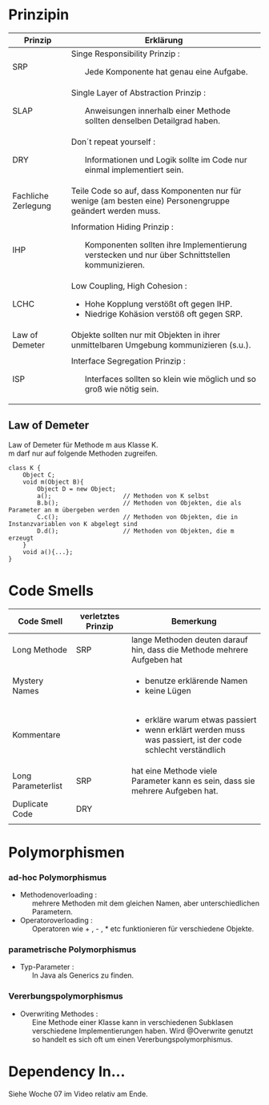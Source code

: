 # Prinzipin

| Prinzip | Erklärung |
|---------|-----------|
| SRP                | Singe Responsibility Prinzip        : <ul> Jede Komponente hat genau eine Aufgabe. </ul>|
| SLAP               | Single Layer of Abstraction Prinzip : <ul> Anweisungen innerhalb einer Methode sollten denselben Detailgrad haben. </ul>|
| DRY                | Don´t repeat yourself               : <ul> Informationen und Logik sollte im Code nur einmal implementiert sein. </ul>|
|Fachliche Zerlegung | Teile Code so auf, dass Komponenten nur für wenige (am besten eine) Personengruppe geändert werden muss.|
|||
| IHP                | Information Hiding Prinzip          : <ul> Komponenten sollten ihre Implementierung verstecken und nur über Schnittstellen kommunizieren. </ul>|
| LCHC               | Low Coupling, High Cohesion         : <ul> <li> Hohe Kopplung verstößt oft gegen IHP.  <li> Niedrige Kohäsion verstöß oft gegen SRP. </ul> |
| Law of Demeter     | Objekte sollten nur mit Objekten in ihrer unmittelbaren Umgebung kommunizieren (s.u.).|
|||
| ISP                | Interface Segregation Prinzip : <ul> Interfaces sollten so klein wie möglich und so groß wie nötig sein. </ul>|


## Law of Demeter

Law of Demeter für Methode m aus Klasse K.  
m darf nur auf folgende Methoden zugreifen.

    class K {
        Object C;
        void m(Object B){
            Object D = new Object;
            a();                    // Methoden von K selbst
            B.b();                  // Methoden von Objekten, die als Parameter an m übergeben werden
            C.c();                  // Methoden von Objekten, die in Instanzvariablen von K abgelegt sind
            D.d();                  // Methoden von Objekten, die m erzeugt
        }
        void a(){...};        
    }


# Code Smells

| Code Smell | verletztes Prinzip | Bemerkung |
| -----------|--------------------|------------|
| Long Methode       |SRP         | lange Methoden deuten darauf hin, dass die Methode mehrere Aufgeben hat|
| Mystery Names      |            | <ul> <li>benutze erklärende Namen <li> keine Lügen </ul>
| Kommentare         |            | <ul> <li> erkläre warum etwas passiert <li> wenn erklärt werden muss was passiert, ist der code schlecht verständlich|
| Long Parameterlist |SRP         | hat eine Methode viele Parameter kann es sein, dass sie mehrere Aufgeben hat.|
| Duplicate Code     |DRY         |   |
|||


# Polymorphismen

### ad-hoc Polymorphismus

<ul>
    <li> 
        Methodenoverloading :
        <ul> mehrere Methoden mit dem gleichen Namen, aber unterschiedlichen Parametern. </ul>
    </li>
    <li>
        Operatoroverloading :
        <ul> Operatoren wie + , - , * etc funktionieren für verschiedene Objekte. </ul>
    </li>
</ul>

### parametrische Polymorphismus

<ul>
    <li>
        Typ-Parameter :
        <ul> In Java als Generics zu finden. </ul>
    </li>
</ul>

### Vererbungspolymorphismus

<ul>
    <li>
        Overwriting Methodes :
        <ul> 
            Eine Methode einer Klasse kann in verschiedenen Subklasen verschiedene Implementierungen haben.
            Wird @Overwrite genutzt so handelt es sich oft um
            einen Vererbungspolymorphismus.
        </ul>
    </li>
</ul>

# Dependency In...

Siehe Woche 07 im Video relativ am Ende.